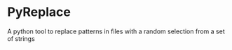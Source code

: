PyReplace
=========

A python tool to replace patterns in files with a random selection from a set of strings
